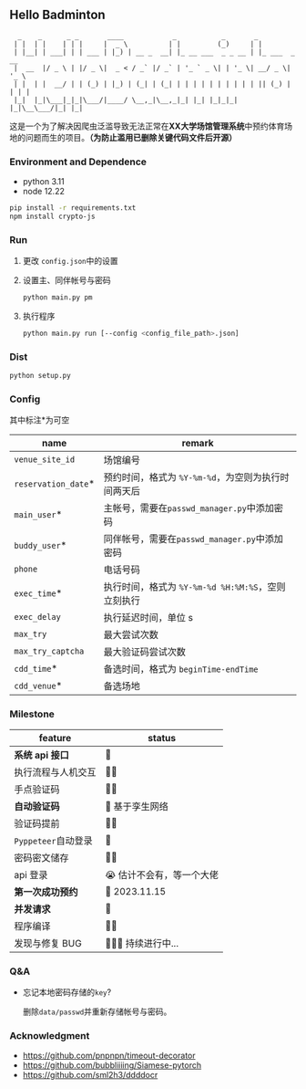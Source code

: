 ## Hello Badminton

```
  _    _      _ _       ____            _           _       _
 | |  | |    | | |     |  _ \          | |         (_)     | |
 | |__| | ___| | | ___ | |_) | __ _  __| |_ __ ___  _ _ __ | |_ ___  _ __
 |  __  |/ _ \ | |/ _ \|  _ < / _` |/ _` | '_ ` _ \| | '_ \| __/ _ \| '_ \
 | |  | |  __/ | | (_) | |_) | (_| | (_| | | | | | | | | | | || (_) | | | |
 |_|  |_|\___|_|_|\___/|____/ \__,_|\__,_|_| |_| |_|_|_| |_|\__\___/|_| |_|

```

这是一个为了解决因爬虫泛滥导致无法正常在**XX大学场馆管理系统**中预约体育场地的问题而生的项目。**（为防止滥用已删除关键代码文件后开源）**

### Environment and Dependence

- python 3.11
- node 12.22

```bash
pip install -r requirements.txt
npm install crypto-js
```

### Run

1. 更改 `config.json`中的设置

2. 设置主、同伴帐号与密码

   ```bash
   python main.py pm
   ```

3. 执行程序

   ```bash
   python main.py run [--config <config_file_path>.json]
   ```

### Dist

```bash
python setup.py
```

### Config

其中标注\*为可空

| name                 | remark                                              |
| -------------------- | --------------------------------------------------- |
| `venue_site_id`      | 场馆编号                                            |
| `reservation_date`\* | 预约时间，格式为 `%Y-%m-%d`，为空则为执行时间两天后 |
| `main_user`\*        | 主帐号，需要在`passwd_manager.py`中添加密码         |
| `buddy_user`\*       | 同伴帐号，需要在`passwd_manager.py`中添加密码       |
| `phone`              | 电话号码                                            |
| `exec_time`\*        | 执行时间，格式为 `%Y-%m-%d %H:%M:%S`，空则立刻执行  |
| `exec_delay`         | 执行延迟时间，单位 s                                |
| `max_try`            | 最大尝试次数                                        |
| `max_try_captcha`    | 最大验证码尝试次数                                  |
| `cdd_time`\*         | 备选时间，格式为 `beginTime-endTime`                |
| `cdd_venue`\*        | 备选场地                                            |

### Milestone

| feature             | status                   |
| ------------------- | ------------------------ |
| **系统 api 接口**   | 🎉️                        |
| 执行流程与人机交互  | 👌🏻️                        |
| 手点验证码          | 👌🏻️                        |
| **自动验证码**      | 🎉️ 基于孪生网络           |
| 验证码提前          | 👌🏻️                        |
| `Pyppeteer`自动登录 | 🎉️                        |
| 密码密文储存        | 👌🏻️                        |
| api 登录            | 😭️ 估计不会有，等一个大佬 |
| **第一次成功预约**  | 🎉️ 2023.11.15             |
| **并发请求**        | 🎉️                        |
| 程序编译            | 👌🏻️                        |
| 发现与修复 BUG      | 🧑🏻‍🦲 持续进行中...         |

### Q&A

- 忘记本地密码存储的`key`?

  删除`data/passwd`并重新存储帐号与密码。

### Acknowledgment

- <https://github.com/pnpnpn/timeout-decorator>
- <https://github.com/bubbliiiing/Siamese-pytorch>
- <https://github.com/sml2h3/ddddocr>
